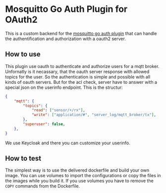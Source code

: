 # Mosquitto Go Auth Plugin for OAuth2

This is a custom backend for the [mosquitto go auth plugin](https://github.com/iegomez/mosquitto-go-auth) that can handle the authentification and authorization with a oauth2 server.

## How to use

This plugin use oauth to authenticate and authorize users for a mqtt broker. Unfornatly is it necassary, that the oauth server response with allowed topics for the user. So the authentication is simple and possible with all kinds of oauth servers. But for the acl check, server have to answer with a special json on the userinfo endpoint. This is the structur: 

```json
{
    "mqtt": {
        "topics": {
            "read": ["sensor/+/rx"],
            "write": ["application/#", "server_log/mqtt_broker/tx"],
        },
        "superuser": false,
    },
}

```

We use Keycloak and there you can customize your userinfo.

## How to test

The simplest way is to use the delivered dockerfile and build your own image. You can use volumes to import the configurations or copy the files in the images while you build it.
If you use volumes you have to remove the `COPY` commands from the Dockerfile.